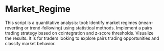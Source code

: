 # Market_Regime
This script is a quantitative analysis: tool:  Identify market regimes (mean-reverting or trend-following) using statistical methods. Implement a pairs trading strategy based on cointegration and z-score thresholds. Visualize the results. It is for traders looking to explore pairs trading opportunities and classify market behavior.
